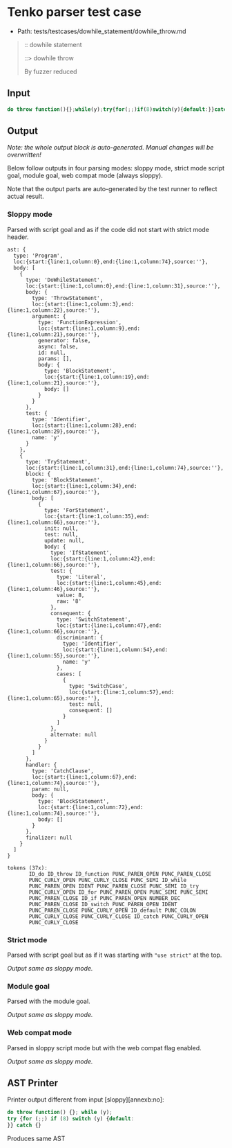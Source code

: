 # Tenko parser test case

- Path: tests/testcases/dowhile_statement/dowhile_throw.md

> :: dowhile statement
>
> ::> dowhile throw
>
> By fuzzer reduced


## Input

`````js
do throw function(){};while(y);try{for(;;)if(8)switch(y){default:}}catch{}
`````

## Output

_Note: the whole output block is auto-generated. Manual changes will be overwritten!_

Below follow outputs in four parsing modes: sloppy mode, strict mode script goal, module goal, web compat mode (always sloppy).

Note that the output parts are auto-generated by the test runner to reflect actual result.

### Sloppy mode

Parsed with script goal and as if the code did not start with strict mode header.

`````
ast: {
  type: 'Program',
  loc:{start:{line:1,column:0},end:{line:1,column:74},source:''},
  body: [
    {
      type: 'DoWhileStatement',
      loc:{start:{line:1,column:0},end:{line:1,column:31},source:''},
      body: {
        type: 'ThrowStatement',
        loc:{start:{line:1,column:3},end:{line:1,column:22},source:''},
        argument: {
          type: 'FunctionExpression',
          loc:{start:{line:1,column:9},end:{line:1,column:21},source:''},
          generator: false,
          async: false,
          id: null,
          params: [],
          body: {
            type: 'BlockStatement',
            loc:{start:{line:1,column:19},end:{line:1,column:21},source:''},
            body: []
          }
        }
      },
      test: {
        type: 'Identifier',
        loc:{start:{line:1,column:28},end:{line:1,column:29},source:''},
        name: 'y'
      }
    },
    {
      type: 'TryStatement',
      loc:{start:{line:1,column:31},end:{line:1,column:74},source:''},
      block: {
        type: 'BlockStatement',
        loc:{start:{line:1,column:34},end:{line:1,column:67},source:''},
        body: [
          {
            type: 'ForStatement',
            loc:{start:{line:1,column:35},end:{line:1,column:66},source:''},
            init: null,
            test: null,
            update: null,
            body: {
              type: 'IfStatement',
              loc:{start:{line:1,column:42},end:{line:1,column:66},source:''},
              test: {
                type: 'Literal',
                loc:{start:{line:1,column:45},end:{line:1,column:46},source:''},
                value: 8,
                raw: '8'
              },
              consequent: {
                type: 'SwitchStatement',
                loc:{start:{line:1,column:47},end:{line:1,column:66},source:''},
                discriminant: {
                  type: 'Identifier',
                  loc:{start:{line:1,column:54},end:{line:1,column:55},source:''},
                  name: 'y'
                },
                cases: [
                  {
                    type: 'SwitchCase',
                    loc:{start:{line:1,column:57},end:{line:1,column:65},source:''},
                    test: null,
                    consequent: []
                  }
                ]
              },
              alternate: null
            }
          }
        ]
      },
      handler: {
        type: 'CatchClause',
        loc:{start:{line:1,column:67},end:{line:1,column:74},source:''},
        param: null,
        body: {
          type: 'BlockStatement',
          loc:{start:{line:1,column:72},end:{line:1,column:74},source:''},
          body: []
        }
      },
      finalizer: null
    }
  ]
}

tokens (37x):
       ID_do ID_throw ID_function PUNC_PAREN_OPEN PUNC_PAREN_CLOSE
       PUNC_CURLY_OPEN PUNC_CURLY_CLOSE PUNC_SEMI ID_while
       PUNC_PAREN_OPEN IDENT PUNC_PAREN_CLOSE PUNC_SEMI ID_try
       PUNC_CURLY_OPEN ID_for PUNC_PAREN_OPEN PUNC_SEMI PUNC_SEMI
       PUNC_PAREN_CLOSE ID_if PUNC_PAREN_OPEN NUMBER_DEC
       PUNC_PAREN_CLOSE ID_switch PUNC_PAREN_OPEN IDENT
       PUNC_PAREN_CLOSE PUNC_CURLY_OPEN ID_default PUNC_COLON
       PUNC_CURLY_CLOSE PUNC_CURLY_CLOSE ID_catch PUNC_CURLY_OPEN
       PUNC_CURLY_CLOSE
`````

### Strict mode

Parsed with script goal but as if it was starting with `"use strict"` at the top.

_Output same as sloppy mode._

### Module goal

Parsed with the module goal.

_Output same as sloppy mode._

### Web compat mode

Parsed in sloppy script mode but with the web compat flag enabled.

_Output same as sloppy mode._

## AST Printer

Printer output different from input [sloppy][annexb:no]:

````js
do throw function() {}; while (y);
try {for (;;) if (8) switch (y) {default:
}} catch {}
````

Produces same AST
